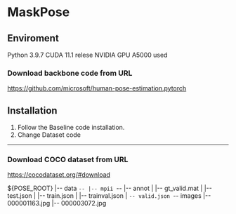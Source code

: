 # MaskPose

Enviroment
---
Python 3.9.7
CUDA 11.1 relese
NVIDIA GPU A5000 used

### Download backbone code from URL
https://github.com/microsoft/human-pose-estimation.pytorch

Installation 
---
1. Follow the Baseline code installation.
2. Change Dataset code 

---
### Download COCO dataset from URL

https://cocodataset.org/#download

${POSE_ROOT}
|-- data
`-- |-- mpii
    `-- |-- annot
        |   |-- gt_valid.mat
        |   |-- test.json
        |   |-- train.json
        |   |-- trainval.json
        |   `-- valid.json
        `-- images
            |-- 000001163.jpg
            |-- 000003072.jpg


